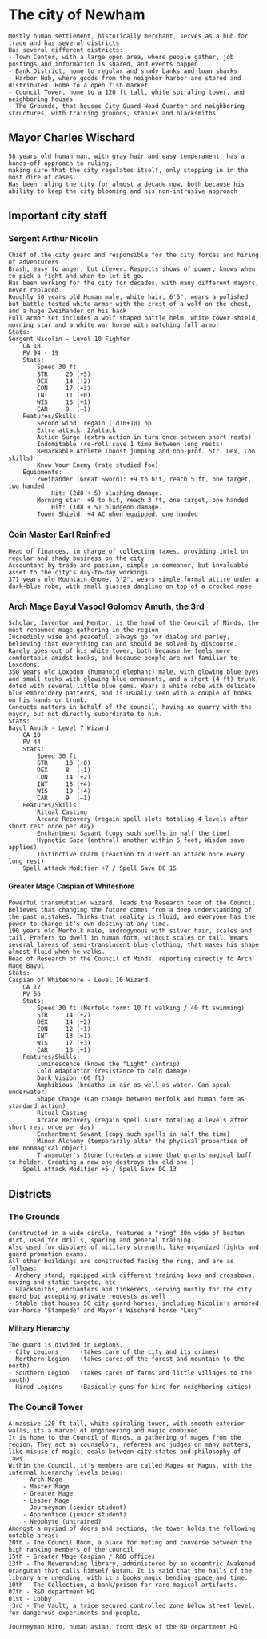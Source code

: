 # The city of Newham
	Mostly human settlement, historically merchant, serves as a hub for trade and has several districts
	Has several different districts:
	- Town Center, with a large open area, where people gather, job postings and information is shared, and events happen
	- Bank District, home to regular and shady banks and loan sharks
	- Harbor Hub, where goods from the neighbor harbor are stored and distributed. Home to a open fish market
	- Council Tower, home to a 120 ft tall, white spiraling tower, and neighboring houses
	- The Grounds, that houses City Guard Head Quarter and neighboring structures, with training grounds, stables and blacksmiths

## Mayor Charles Wischard
	58 years old human man, with gray hair and easy temperament, has a hands-off approach to ruling, 
	making sure that the city regulates itself, only stepping in in the most dire of cases.
	Has been ruling the city for almost a decade now, both because his ability to keep the city blooming and his non-intrusive approach

## Important city staff

### Sergent Arthur Nicolin
	Chief of the city guard and responsible for the city forces and hiring of adventurers
	Brash, easy to anger, but clever. Respects shows of power, knows when to pick a fight and when to let it go.
	Has been working for the city for decades, with many different mayors, never replaced.
	Roughly 50 years old Human male, white hair, 6'5", wears a polished but battle tested white armor with the crest of a wolf on the chest, and a huge Zweihander on his back
	Full armor set includes a wolf shaped battle helm, white tower shield, morning star and a white war horse with matching full armor
	Stats:
	Sergent Nicolin - Level 10 Fighter
		CA 18
		PV 94 - 19
		Stats:
			Speed 30 ft
			STR		20 (+5)
			DEX		14 (+2)
			CON		17 (+3)
			INT		11 (+0)
			WIS		13 (+1)
			CAR		9  (–1)
		Features/Skills:
			Second wind: regain (1d10+10) hp
			Extra attack: 2/attack
			Action Surge (extra action in turn once between short rests)
			Indomitable (re-roll save 1 time between long rests)
			Remarkable Athlete (boost jumping and non-prof. Str, Dex, Con skills)
			Know Your Enemy (rate studied foe)
		Equipments:
			Zweihander (Great Sword): +9 to hit, reach 5 ft, one target, two handed
				Hit: (2d8 + 5) slashing damage.
			Morning star: +9 to hit, reach 3 ft, one target, one handed
				Hit: (1d8 + 5) bludgeon damage.
			Tower Shield: +4 AC when equipped, one handed

### Coin Master Earl Reinfred
	Head of finances, in charge of collecting taxes, providing intel on regular and shady business on the city
	Accountant by trade and passion, simple in demeanor, but invaluable asset to the city's day-to-day workings.
	371 years old Mountain Gnome, 3'2", wears simple formal attire under a dark-blue robe, with small glasses dangling on top of a crocked nose

### Arch Mage Bayul Vasool Golomov Amuth, the 3rd
	Scholar, Inventor and Mentor, is the head of the Council of Minds, the most renowned mage gathering in the region
	Incredibly wise and peaceful, always go for dialog and parley, believing that everything can and should be solved by discourse. Rarely goes out of his white tower, both because he feels more comfortable amidst books, and because people are not familiar to Loxodons.
	350 years old Loxodon (humanoid elephant) male, with glowing blue eyes and small tusks with glowing blue ornaments, and a short (4 ft) trunk, doted with several little blue gems. Wears a white robe with delicate blue embroidery patterns, and is usually seen with a couple of books on his hands or trunk.
	Conducts matters in behalf of the council, having no quarry with the mayor, but not directly subordinate to him.
	Stats:
	Bayul Amuth - Level 7 Wizard
		CA 10
		PV 44
		Stats:
			Speed 30 ft
			STR		10 (+0)
			DEX		8  (-1)
			CON		14 (+2)
			INT		18 (+4)
			WIS		19 (+4)
			CAR		9  (–1)
		Features/Skills:
			Ritual Casting
			Arcane Recovery (regain spell slots totaling 4 levels after short rest once per day)
			Enchantment Savant (copy such spells in half the time)
			Hypnotic Gaze (enthrall another within 5 feet, Wisdom save applies)
			Instinctive Charm (reaction to divert an attack once every long rest)
		Spell Attack Modifier +7 / Spell Save DC 15 

#### Greater Mage Caspian of Whiteshore
	Powerful transmutation wizard, leads the Research team of the Council.
	Believes that changing the future comes from a deep understanding of the past mistakes. Thinks that reality is fluid, and everyone has the power to change it's own destiny at any time.
	190 years old Merfolk male, androgynous with silver hair, scales and tail. Prefers to dwell in human form, without scales or tail. Wears several layers of semi-translucent blue clothing, that makes his shape almost fluid when he walks.
	Head of Research of the Council of Minds, reporting directly to Arch Mage Bayul.
	Stats:
	Caspian of Whiteshore - Level 10 Wizard
		CA 12
		PV 56
		Stats:
			Speed 30 ft (Merfolk form: 10 ft walking / 40 ft swimming)
			STR		14 (+2)
			DEX		14 (+2)
			CON		12 (+1)
			INT		13 (+1)
			WIS		17 (+3)
			CAR		13 (+1)
		Features/Skills:
			Luminescence (knows the "Light" cantrip)
			Cold Adaptation (resistance to cold damage)
			Dark Vision (60 ft)
			Amphibious (breaths in air as well as water. Can speak underwater)
			Shape Change (Can change between merfolk and human form as standard action)
			Ritual Casting
			Arcane Recovery (regain spell slots totaling 4 levels after short rest once per day)
			Enchantment Savant (copy such spells in half the time)
			Minor Alchemy (temporarily alter the physical properties of one nonmagical object)
			Transmuter's Stone (creates a stone that grants magical buff to holder. Creating a new one destroys the old one.)
		Spell Attack Modifier +5 / Spell Save DC 13


## Districts

### The Grounds
	Constructed in a wide circle, features a "ring" 30m wide of beaten dirt, used for drills, sparing and general training.
	Also used for displays of military strength, like organized fights and guard promotion exams.
	All other buildings are constructed facing the ring, and are as follows:
	- Archery stand, equipped with different training bows and crossbows, moving and static targets, etc
	- Blacksmiths, enchanters and tinkerers, serving mostly for the city guard but accepting private requests as well
	- Stable that houses 50 city guard horses, including Nicolin's armored war-horse "Stampede" and Mayor's Wischard horse "Lucy"

#### Military Hierarchy
	The guard is divided in Legions, 
	- City Legions		(takes care of the city and its crimes)
	- Northern Legion 	(takes cares of the forest and mountain to the north)
	- Southern Legion 	(takes cares of farms and little villages to the south)
	- Hired Legions 	(Basically guns for hire for neighboring cities)

### The Council Tower
	A massive 120 ft tall, white spiraling tower, with smooth exterior walls, its a marvel of engineering and magic combined.
	It is home to the Council of Minds, a gathering of mages from the region. They act as counselors, referees and judges on many matters, like misuse of magic, deals between city-states and philosophy of laws.
	Within the Council, it's members are called Mages or Magus, with the internal hierarchy levels being:
		- Arch Mage
		- Master Mage
		- Greater Mage
		- Lesser Mage
		- Journeyman (senior student)
		- Apprentice (junior student)
		- Neophyte (untrained)
	Amongst a myriad of doors and sections, the tower holds the following notable areas:
	20th - The Council Room, a place for meting and converse between the high ranking members of the council
	15th - Greater Mage Caspian / R&D offices
	13th - The Neverending library, administered by an eccentric Awakened Orangutan that calls himself Gutan. It is said that the halls of the library are unending, with it's books magic bending space and time.
	10th - The Collection, a bank/prison for rare magical artifacts. 
	07th - R&D department HQ
	01st - Lobby
	-3rd - The Vault, a trice secured controlled zone below street level, for dangerous experiments and people.

	Journeyman Hiro, human asian, front desk of the RD department HQ